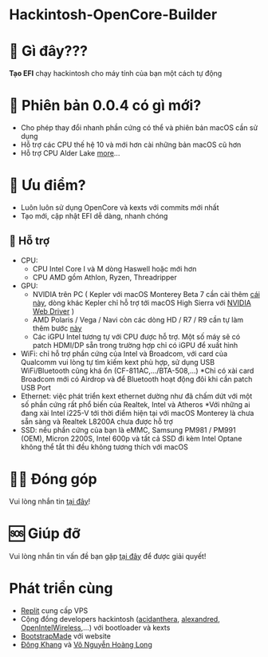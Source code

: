 # Hackintosh-OpenCore-Builder

# 👀 Gì đây???

**Tạo EFI** chạy hackintosh cho máy tính của bạn một cách tự động

# 🎉 Phiên bản 0.0.4 có gì mới?

- Cho phép thay đổi nhanh phần cứng có thể và phiên bản macOS cần sử dụng
- Hỗ trợ các CPU thế hệ 10 và mới hơn cài những bản macOS cũ hơn
- Hỗ trợ CPU Alder Lake
[more]()...

# 🤖 Ưu điểm?

- Luôn luôn sử dụng OpenCore và kexts với commits mới nhất
- Tạo mới, cập nhật EFI dễ dàng, nhanh chóng

## 🤝 Hỗ trợ

- CPU:
  + CPU Intel Core I và M dòng Haswell hoặc mới hơn 
  + CPU AMD gồm Athlon, Ryzen, Threadripper
- GPU: 
  + NVIDIA trên PC ( Kepler với macOS Monterey Beta 7 cần cài thêm [cái này](), dòng khác Kepler chỉ hỗ trợ tới macOS High Sierra với [NVIDIA Web Driver]() )
  + AMD Polaris / Vega / Navi còn các dòng HD / R7 / R9 cần tự làm thêm bước [này](https://dortania.github.io/Getting-Started-With-ACPI/Universal/spoof.html)
  + Các iGPU Intel tương tự với CPU được hỗ trợ. Một số máy sẽ có patch HDMI/DP sẵn trong trường hợp chỉ có iGPU để xuất hình
- WiFi: chỉ hỗ trợ phần cứng của Intel và Broadcom, với card của Qualcomm vui lòng tự tìm kiếm kext phù hợp, sử dụng USB WiFi/Bluetooth cũng khá ổn (CF-811AC,.../BTA-508,...) 
  *Chỉ có xài card Broadcom mới có Airdrop và để Bluetooth hoạt động đôi khi cần patch USB Port
- Ethernet: việc phát triển kext ethernet dường như đã chấm dứt với một số phần cứng rất phổ biến của Realtek, Intel và Atheros 
  *Với những ai đang xài Intel i225-V tới thời điểm hiện tại với macOS Monterey là chưa sẵn sàng và Realtek L8200A chưa được hỗ trợ
- SSD: nếu phần cứng của bạn là eMMC, Samsung PM981 / PM991 (OEM), Micron 2200S, Intel 600p và tất cả SSD đi kèm Intel Optane không thể tắt thì đều không tương thích với macOS

# 🙋‍♀️ Đóng góp

Vui lòng nhắn tin [tại đây](https://www.facebook.com/hutieu2804)!

# 🆘 Giúp đỡ

Vui lòng nhắn tin vấn đề bạn gặp [tại đây](https://www.facebook.com/hutieu2804) để được giải quyết!

# Phát triển cùng

- [Replit](https://replit.com) cung cấp VPS
- Cộng đồng developers hackintosh ([acidanthera](https://github.com/acidanthera), [alexandred](https://github.com/acidanthera), [OpenIntelWireless](https://github.com/OpenIntelWireless),...) với bootloader và kexts
- [BootstrapMade](https://bootstrapmade.com/) với website
- [Đông Khang](https://www.facebook.com/namebii) và [Võ Nguyễn Hoàng Long](https://www.facebook.com/100070274020733)


